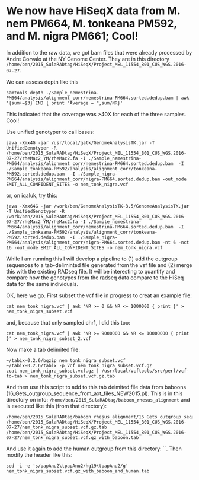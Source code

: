 # We now have HiSeqX data from M. nem PM664, M. tonkeana PM592, and M. nigra PM661; Cool!

In addition to the raw data, we got bam files that were already processed by Andre Corvalo at the NY Genome Center.  They are in this directory `/home/ben/2015_SulaRADtag/HiSeqX/Project_MEL_11554_B01_CUS_WGS.2016-07-27`.

We can assess depth like this
```
samtools depth ./Sample_nemestrina-PM664/analysis/alignment_corr/nemestrina-PM664.sorted.dedup.bam | awk '{sum+=$3} END { print "Average = ",sum/NR}'
```

This indicated that the coverage was >40X for each of the three samples.  Cool!

Use unified genotyper to call bases:
```
java -Xmx4G -jar /usr/local/gatk/GenomeAnalysisTK.jar -T UnifiedGenotyper -R /home/ben/2015_SulaRADtag/HiSeqX/Project_MEL_11554_B01_CUS_WGS.2016-07-27/rheMac2_YM/rheMac2.fa -I ./Sample_nemestrina-PM664/analysis/alignment_corr/nemestrina-PM664.sorted.dedup.bam  -I ./Sample_tonkeana-PM592/analysis/alignment_corr/tonkeana-PM592.sorted.dedup.bam  -I ./Sample_nigra-PM664/analysis/alignment_corr/nigra-PM664.sorted.dedup.bam -out_mode EMIT_ALL_CONFIDENT_SITES -o nem_tonk_nigra.vcf
```
or, on iqaluk, try this:

```
java -Xmx64G -jar /work/ben/GenomeAnalysisTK-3.5/GenomeAnalysisTK.jar -T UnifiedGenotyper -R /work/ben/2015_SulaRADtag/HiSeqX/Project_MEL_11554_B01_CUS_WGS.2016-07-27/rheMac2_YM/rheMac2.fa -I ./Sample_nemestrina-PM664/analysis/alignment_corr/nemestrina-PM664.sorted.dedup.bam  -I ./Sample_tonkeana-PM592/analysis/alignment_corr/tonkeana-PM592.sorted.dedup.bam  -I ./Sample_nigra-PM664/analysis/alignment_corr/nigra-PM664.sorted.dedup.bam -nt 6 -nct 16 -out_mode EMIT_ALL_CONFIDENT_SITES -o nem_tonk_nigra.vcf
```

While I am running this I will develop a pipeline to (1) add the outgroup sequences to a tab-deliminted file generated from the vsf file and (2) merge this with the existing RADseq file.  It will be interesting to quantify and compare how the genotypes from the radseq data compare to the HiSeq data for the same individuals.

OK, here we go.  First subset the vcf file in progress to creat an example file:
```
cat nem_tonk_nigra.vcf | awk 'NR >= 0 && NR <= 1000000 { print }' > nem_tonk_nigra_subset.vcf
```
and, because that only sampled chr1, I did this too:
```
cat nem_tonk_nigra.vcf | awk 'NR >= 9000000 && NR <= 10000000 { print }' > nem_tonk_nigra_subset_2.vcf
```


Now make a tab delimited file:
```
~/tabix-0.2.6/bgzip nem_tonk_nigra_subset.vcf
~/tabix-0.2.6/tabix -p vcf nem_tonk_nigra_subset.vcf.gz
zcat nem_tonk_nigra_subset.vcf.gz | /usr/local/vcftools/src/perl/vcf-to-tab > nem_tonk_nigra_subset.vcf.gz.tab
```
And then use this script to add to this tab deimited file data from baboons (16_Gets_outgroup_sequence_from_axt_files_NEW2015.pl). This is in this directory on info: `/home/ben/2015_SulaRADtag/baboon_rhesus_alignment` and is executed like this (from that directory):
```
/home/ben/2015_SulaRADtag/baboon_rhesus_alignment/16_Gets_outgroup_sequence_from_axt_files_NEW2015.pl /home/ben/2015_SulaRADtag/HiSeqX/Project_MEL_11554_B01_CUS_WGS.2016-07-27/nem_tonk_nigra_subset.vcf.gz.tab /home/ben/2015_SulaRADtag/HiSeqX/Project_MEL_11554_B01_CUS_WGS.2016-07-27/nem_tonk_nigra_subset.vcf.gz_with_baboon.tab
```
And use it again to add the human outgroup from this directory: ``.  Then modify the header like this:
```
sed -i -e 's/papAnu2\tpapAnu2/hg19\tpapAnu2/g' nem_tonk_nigra_subset.vcf.gz_with_baboon_and_human.tab
```
